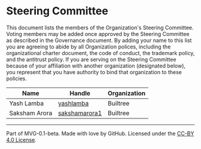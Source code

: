 # Steering Committee

This document lists the members of the Organization's Steering Committee. Voting members may be added once approved by the Steering Committee as described in the Governance document. By adding your name to this list you are agreeing to abide by all Organization polices, including the organizational charter document, the code of conduct, the trademark policy, and the antitrust policy. If you are serving on the Steering Committee because of your affiliation with another organization (designated below), you represent that you have authority to bind that organization to these policies.

| **Name** | **Handle** | **Organization** |
| --- | --- | --- |
| Yash Lamba | [yashlamba](https://github.com/yashlamba) | Builtree |
| Saksham Arora | [sakshamarora1](https://github.com/sakshamarora1) | Builtree |

---
Part of MVG-0.1-beta.
Made with love by GitHub. Licensed under the [CC-BY 4.0 License](https://creativecommons.org/licenses/by-sa/4.0/).
